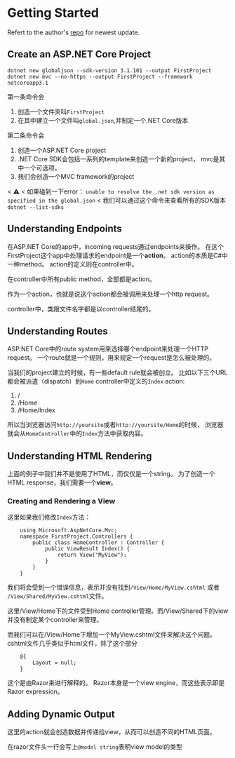 # Getting Started

Refert to the author's [repo](https://github.com/apress/pro-asp.net-core-3) for newest update.

## Create an ASP.NET Core Project

	dotnet new globaljson --sdk-version 3.1.101 --output FirstProject
	dotnet new mvc --no-https --output FirstProject --framework netcoreapp3.1
	
第一条命令会
1. 创造一个文件夹叫`FirstProject` 
1. 在其中建立一个文件叫`global.json`,并制定一个.NET Core版本

第二条命令会
1. 创造一个ASP.NET Core project
1. .NET Core SDK会包括一系列的template来创造一个新的project， mvc是其中一个可选项。
1. 我们会创造一个MVC framework的project

< :warning: 
< 如果碰到一下error： `unable to resolve the .net sdk version as specified in the global.json`
< 我们可以通过这个命令来查看所有的SDK版本`dotnet --list-sdks`

## Understanding Endpoints

在ASP.NET Core的app中，incoming requests通过endpoints来操作。
在这个FirstProject这个app中处理请求的endpoint是一个**action**。
action的本质是C#中一种method。
action的定义则在controller中。

在controller中所有public method，全部都是action。

作为一个action，也就是说这个action都会被调用来处理一个http request。

controller中，类跟文件名字都是以controller结尾的。

## Understanding Routes

ASP.NET Core中的route system用来选择哪个endpoint来处理一个HTTP request。
一个route就是一个规则，用来规定一个request是怎么被处理的。

当我们的project建立的时候，有一些default rule就会被创立。
比如以下三个URL都会被派遣（dispatch）到`Home` controller中定义的`Index` action:
1. /
1. /Home
1. /Home/Index

所以当浏览器访问`http://yoursite`或者`http://yoursite/Home`的时候，
浏览器就会从`HomeController`中的`Index`方法中获取内容。

## Understanding HTML Rendering

上面的例子中我们并不是使用了HTML，而仅仅是一个string。
为了创造一个HTML response，我们需要一个**view**。

### Creating and Rendering a View

这里如果我们修改`Index`方法：

		using Microsoft.AspNetCore.Mvc;
		namespace FirstProject.Controllers {
			public class HomeController : Controller {
				public ViewResult Index() {
					return View("MyView");
				}
			}
		}
		
我们将会受到一个错误信息，表示并没有找到`/View/Home/MyView.cshtml` 或者 `/View/Shared/MyView.cshtml`文件。

这里/View/Home下的文件受到Home controller管理。而/View/Shared下的view并没有制定某个controller来管理。

而我们可以在/View/Home下增加一个MyView.cshtml文件来解决这个问题。
cshtml文件几乎类似于html文件，除了这个部分

		@{
			Layout = null;
		}
		
这个是由Razor来进行解释的。
Razor本身是一个view engine，而这些表示即是Razor expression。


## Adding Dynamic Output

这里的action就会创造数据并传递给view，从而可以创造不同的HTML页面。

在razor文件头一行会写上`@model string`表明view model的类型